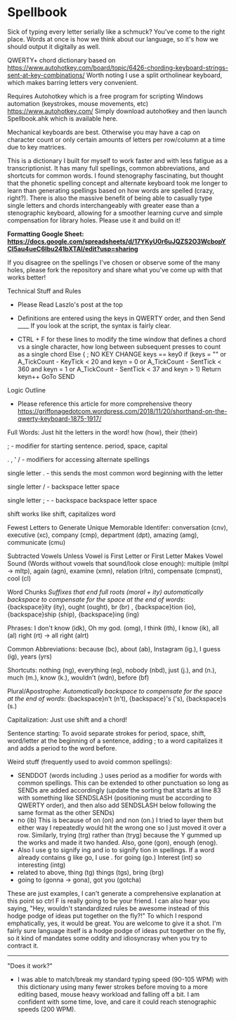 # Spellbook

Sick of typing every letter serially like a schmuck? You've come to the right place. Words at once is how we think about our language, so it's how we should output it digitally as well.

QWERTY+ chord dictionary based on https://www.autohotkey.com/board/topic/6426-chording-keyboard-strings-sent-at-key-combinations/ Worth noting I use a split ortholinear keyboard, which makes barring letters very convenient.

Requires Autohotkey which is a free program for scripting Windows automation (keystrokes, mouse movements, etc) https://www.autohotkey.com/ Simply download autohotkey and then launch Spellbook.ahk which is available here.

Mechanical keyboards are best. Otherwise you may have a cap on character count or only certain amounts of letters per row/column at a time due to key matrices.

This is a dictionary I built for myself to work faster and with less fatigue as a transcriptionist. It has many full spellings, common abbreviations, and shortcuts for common words. I found stenography fascinating, but thought that the phonetic spelling concept and alternate keyboard took me longer to learn than generating spellings based on how words are spelled (crazy, right?). There is also the massive benefit of being able to casually type single letters and chords interchangeably with greater ease than a stenographic keyboard, allowing for a smoother learning curve and simple compensation for library holes. Please use it and build on it!

**Formatting Google Sheet: https://docs.google.com/spreadsheets/d/17YKyU0r6uJQZS2O3WcbopYCI5au4ueC6Ibu241bXTAI/edit?usp=sharing**

If you disagree on the spellings I've chosen or observe some of the many holes, please fork the repository and share what you've come up with that works better!

Technical Stuff and Rules
- Please Read Laszlo's post at the top

- Definitions are entered using the keys in QWERTY order, and then Send ____ If you look at the script, the syntax is fairly clear.

- CTRL + F for these lines to modify the time window that defines a chord vs a single character, how long between subsequent presses to count as a single chord
     Else {                              ; NO KEY CHANGE keys == key0
      if (keys = ""
       or A_TickCount - KeyTick  < 20  and keyn = 0
       or A_TickCount - SentTick < 360 and keyn = 1
       or A_TickCount - SentTick < 37 and keyn > 1)
         Return
      keyn++
      GoTo SEND
      

Logic Outline
- Please reference this article for more comprehensive theory https://griffonagedotcom.wordpress.com/2018/11/20/shorthand-on-the-qwerty-keyboard-1875-1917/

Full Words: Just hit the letters in the word! how (how), their (their)

; - modifier for starting sentence. period, space, capital

. , ' / - modifiers for accessing alternate spellings

single letter . - this sends the most common word beginning with the letter

single letter / - backspace letter space

single letter ; - - backspace backspace letter space

shift works like shift, capitalizes word

Fewest Letters to Generate Unique Memorable Identifer: conversation (cnv), executive (xc), company (cmp), department (dpt), amazing (amg), communicate (cmu)

Subtracted Vowels Unless Vowel is First Letter or First Letter Makes Vowel Sound (Words without vowels that sound/look close enough): multiple (mltpl -> mltp), again (agn), examine (xmn), relation (rltn), compensate (cmpnst), cool (cl)

Word Chunks *Suffixes that end full roots (moral + ity) automatically backspace to compensate for the space at the end of words*: {backspace}ity (ity), ought (ought), br (br) , {backspace}tion (io), {backspace}ship (ship), {backspace}ing (ing)

Phrases: I don't know (idk), Oh my god. (omg), I think (ith), I know (ik),  all (al) right (rt) -> all right (alrt)

Common Abbreviations: because (bc), about (ab), Instagram (ig.), I guess (ig), years (yrs)

Shortcuts: nothing (ng), everything (eg), nobody (nbd), just (j.), and (n.), much (m.), know (k.), wouldn't (wdn), before (bf)

Plural/Apostrophe: *Automatically backspace to compensate for the space at the end of words*: {backspace}n't (n't), {backspace}'s ('s), {backspace}s (s.)

Capitalization: Just use shift and a chord!

Sentence starting: To avoid separate strokes for period, space, shift, word/letter at the beginning of a sentence, adding ; to a word capitalizes it and adds a period to the word before.

Weird stuff (frequently used to avoid common spellings): 
- SENDDOT (words including .) uses period as a modifier for words with common spellings. This can be extended to other punctuation so long as SENDs are added accordingly (update the sorting that starts at line 83 with something like SENDSLASH (positioning must be according to QWERTY order), and then also add SENDSLASH below following the same format as the other SENDs)
- no (ib) This is because of on (on) and non (on.) I tried to layer them but either way I repeatedly would hit the wrong one so I just moved it over a row. Similarly, trying (trg) rather than (tryg) because the Y gummed up the works and made it two handed. Also, gone (gon), enough (enog).
- Also I use g to signify ing and io to signify tion in spellings. If a word already contains g like go, I use . for going (go.) Interest (int) so interesting (intg)
- related to above, thing (tg) things (tgs), bring (brg)
- going to (gonna -> gona), got you (gotcha)


These are just examples, I can't generate a comprehensive explanation at this point so ctrl F is really going to be your friend. I can also hear you saying, "Hey, wouldn't standardized rules be awesome instead of this hodge podge of ideas put together on the fly?!" To which I respond emphatically, yes, it would be great. You are welcome to give it a shot. I'm fairly sure language itself is a hodge podge of ideas put together on the fly, so it kind of mandates some oddity and idiosyncrasy when you try to contract it.

---------------
"Does it work?"
- I was able to match/break my standard typing speed (90-105 WPM) with this dictionary using many fewer strokes before moving to a more editing based, mouse heavy workload and falling off a bit. I am confident with some time, love, and care it could reach stenographic speeds (200 WPM).
